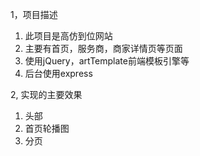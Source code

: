 1，项目描述
  1)	此项目是高仿到位网站
  2)	主要有首页，服务商，商家详情页等页面
  3)	使用jQuery，artTemplate前端模板引擎等
  4)	后台使用express


2, 实现的主要效果
   1) 头部
   2) 首页轮播图
   3) 分页